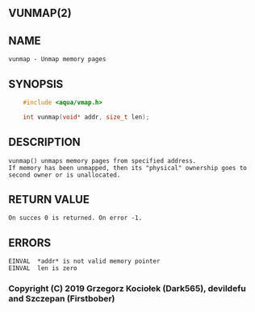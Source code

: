 ## VUNMAP(2)

## NAME
	vunmap - Unmap memory pages

## SYNOPSIS
```c
	#include <aqua/vmap.h>

	int vunmap(void* addr, size_t len);
```

## DESCRIPTION
	vunmap() unmaps memory pages from specified address.
	If memory has been unmapped, then its "physical" ownership goes to
	second owner or is unallocated.

## RETURN VALUE
	On succes 0 is returned. On error -1.

## ERRORS
	EINVAL	*addr* is not valid memory pointer
	EINVAL	len is zero


### Copyright (C) 2019 Grzegorz Kociołek (Dark565), devildefu and Szczepan (Firstbober)
